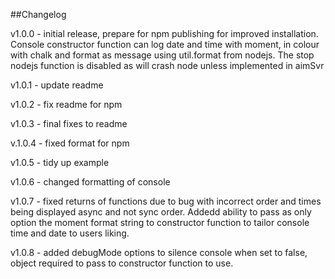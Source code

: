 ##Changelog

v1.0.0 - initial release, prepare for npm publishing for improved installation.  Console constructor function can log date and time with moment, in colour with chalk and format as message using util.format from nodejs.  The stop nodejs function is disabled as will crash node unless implemented in aimSvr

v1.0.1 - update readme

v1.0.2 - fix readme for npm

v1.0.3 - final fixes to readme

v.1.0.4 - fixed format for npm

v1.0.5 - tidy up example

v1.0.6 - changed formatting of console

v1.0.7 - fixed returns of functions due to bug with incorrect order and times being displayed async and not sync order.  Addedd ability to pass as only option the moment format string to constructor function to tailor console time and date to users liking.

v1.0.8 - added debugMode options to silence console when set to false, object required to pass to constructor function to use.
